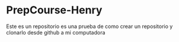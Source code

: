 # PrepCourse-Henry
Este es un repositorio es una prueba de como crear un repositorio y clonarlo desde github a mi computadora
